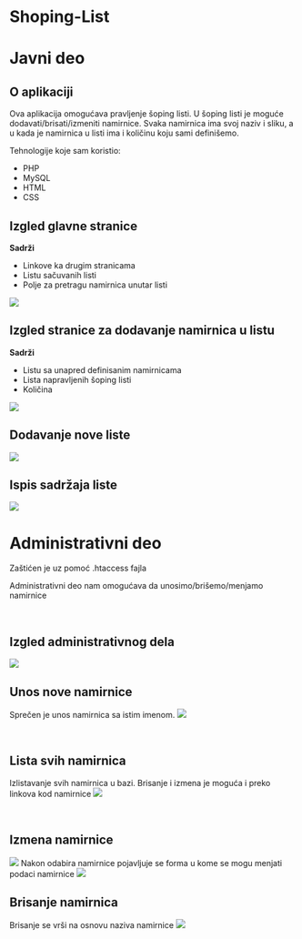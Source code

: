 # Shoping-List
# Javni deo
## O aplikaciji
Ova aplikacija omogućava pravljenje šoping listi. U šoping listi je moguće dodavati/brisati/izmeniti namirnice.
Svaka namirnica ima svoj naziv i sliku, a u kada je namirnica u listi ima i količinu koju sami definišemo.

Tehnologije koje sam koristio:
- PHP
- MySQL
- HTML
- CSS

## Izgled glavne stranice

**Sadrži**
- Linkove ka drugim stranicama
- Listu sačuvanih listi
- Polje za pretragu namirnica unutar listi
<img src="https://drive.google.com/uc?export=view&id=1-Bjfm0sVij4dUknlRBEe343GUB8Y2ve3" />

<br />

## Izgled stranice za dodavanje namirnica u listu

**Sadrži**
- Listu sa unapred definisanim namirnicama
- Lista napravljenih šoping listi
- Količina
<img src="https://drive.google.com/uc?export=view&id=1-Mg4wNqTVUS36NiomTo_-tlPFX9gKWOW" />

<br />

## Dodavanje nove liste

<img src="https://drive.google.com/uc?export=view&id=1-44LzwR08TZsT7IQ57twHjWzG1-AIpWN" />

<br />

## Ispis sadržaja liste

<img src="https://drive.google.com/uc?export=view&id=1-7kd5HmtBjhu-kUGSEebKS4Rk4C3W8Rs" />

<br />

# Administrativni deo
Zaštićen je uz pomoć .htaccess fajla

Administrativni deo nam omogućava da unosimo/brišemo/menjamo namirnice

<br />

## Izgled administrativnog dela

<img src="https://drive.google.com/uc?export=view&id=1-mfCR8D15pR7rqqAQ2bTsadYHe3GUzQo" />

<br />

## Unos nove namirnice
Sprečen je unos namirnica sa istim imenom.
<img src="https://drive.google.com/uc?export=view&id=1-TJxMCvafsizu0HDkgz8mh_vjLfbS845" />

<br />

## Lista svih namirnica
Izlistavanje svih namirnica u bazi. Brisanje i izmena je moguća i preko linkova kod namirnice
<img src="https://drive.google.com/uc?export=view&id=1-ThWl1aDV1cxNQpGpr_VTpPqlAuQ6RUe" />

<br />

## Izmena namirnice

<img src="https://drive.google.com/uc?export=view&id=1-r1MdKbeEmU7XK_4SpUdxFfQj5SDNDhV" />
Nakon odabira namirnice pojavljuje se forma u kome se mogu menjati podaci namirnice
<img src="https://drive.google.com/uc?export=view&id=1-xIC9b2s4drCfqNPH91QYcZb_wMXLQ0D" />
<br />

## Brisanje namirnica
Brisanje se vrši na osnovu naziva namirnice
<img src="https://drive.google.com/uc?export=view&id=1-jgluNTG6QZAr3wCv44kogQPOGy31iDb" />
